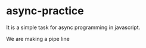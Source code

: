 # async-practice
It is a simple task for async programming in javascript.

We are making a pipe line 


